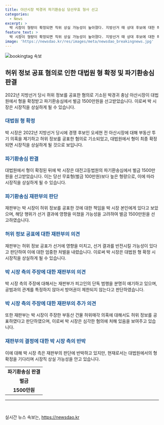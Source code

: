 ```yaml
---
title: 아산시장 박경귀 파기환송심 당선무효 형사 선고
categories:
  - News
excerpt: >
  박 시장이 형량이 확정되면 직위 상실 가능성이 높아졌다. 지방선거 때 상대 후보에 대한 허위 사실 공표로 기소된 박 시장은 대법원 확정 후 벌금 1500만원과 공직선거법 위반 혐의로 형량을 받았다. 박 시장은 캠프에서의 허위사실 공표에 관여했고, 이로 인해 선거 결과에 영향을 미칠 가능성이 있다는 지적을 받았다.
feature_text: >
  박 시장이 형량이 확정되면 직위 상실 가능성이 높아졌다. 지방선거 때 상대 후보에 대한 허위 사실 공표로 기소된 박 시장은 대법원 확정 후 벌금 1500만원과 공직선거법 위반 혐의로 형량을 받았다. 박 시장은 캠프에서의 허위사실 공표에 관여했고, 이로 인해 선거 결과에 영향을 미칠 가능성이 있다는 지적을 받았다.
image: 'https://newsdao.kr/res/images/meta/newsdao_breakingnews.jpg'
---
```


<p><img src="https://newsdao.kr/res/images/meta/newsdao_breakingnews.jpg" alt="bookingtag 속보" /></p>

<h2 data-ke-size="size26">허위 정보 공표 혐의로 인한 대법원 형 확정 및 파기환송심 판결</h2>

<p data-ke-size="size16">2022년 지방선거 당시 허위 정보를 공표한 혐의로 기소된 박경귀 충남 아산시장이 대법원에서 형을 확정받고 파기환송심에서 벌금 1500만원을 선고받았습니다. 이로써 박 시장은 시장직을 상실하게 될 수 있습니다.</p>

<h3><b><span style="color: #1a5490;">대법원 형 확정</span></b></h3>

<p data-ke-size="size16">박 시장은 2022년 지방선거 당시에 경쟁 후보인 오세현 전 아산시장에 대해 부동산 투기 의혹을 제기하고 허위 정보를 공표한 혐의로 기소되었고, 대법원에서 형이 최종 확정되면 시장직을 상실하게 될 것으로 보입니다.</p>

<h3><b><span style="color: #1a5490;">파기환송심 판결</span></b></h3>

<p data-ke-size="size16">대법원에서 형이 확정된 뒤에 박 시장은 대전고등법원의 파기환송심에서 벌금 1500만원을 선고받았습니다. 이는 당선 무효형(벌금 100만원)보다 높은 형량으로, 이에 따라 시장직을 상실하게 될 수 있습니다.</p>

<h3><b><span style="color: #1a5490;">파기환송심 재판부의 판단</span></b></h3>

<p data-ke-size="size16">재판부는 박 시장이 허위 정보를 공표한 것에 대한 책임을 박 시장 본인에게 있다고 보았으며, 해당 행위가 선거 결과에 영향을 미쳤을 가능성을 고려하여 벌금 1500만원을 선고하였습니다.</p>

<h3><b><span style="color: #1a5490;">허위 정보 공표에 대한 재판부의 의견</span></b></h3>

<p data-ke-size="size16">재판부는 허위 정보 공표가 선거에 영향을 미치고, 선거 결과를 반전시킬 가능성이 있다고 판단하여 이에 대한 엄중한 처벌을 내렸습니다. 이로써 박 시장은 대법원 형 확정 시 시장직을 상실하게 될 수 있습니다.</p>

<h3><b><span style="color: #1a5490;">박 시장 측의 주장에 대한 재판부의 의견</span></b></h3>

<p data-ke-size="size16">박 시장 측의 주장에 대해서는 재판부가 피고인의 단독 범행을 분명히 얘기하고 있으며, 공범과의 관계를 특정하지 않아서 방어권이 제한되지 않는다고 판단하였습니다.</p>

<h3><b><span style="color: #1a5490;">박 시장 측의 주장에 대한 재판부의 추가 의견</span></b></h3>

<p data-ke-size="size16">또한 재판부는 박 시장이 주장한 부동산 건물 허위매각 의혹에 대해서도 허위 정보를 공표하였다고 판단하였으며, 이로써 박 시장은 심각한 혐의에 처해 있음을 보여주고 있습니다.</p>

<h3><b><span style="color: #1a5490;">재판부의 결정에 대한 박 시장 측의 반박</span></b></h3>

<p data-ke-size="size16">이에 대해 박 시장 측은 재판부의 판단에 반박하고 있지만, 현재로서는 대법원에서의 형 확정을 기다리며 시장직 상실 가능성을 안고 있습니다.</p>

<table>
  <tr>
    <td style="text-align: center; height: 17px;"><b>파기환송심 판결</b></td>
  </tr>
  <tr>
    <td style="text-align: center; height: 17px;"><b>벌금</b></td>
  </tr>
  <tr>
    <td style="text-align: center; height: 17px;"><b>1500만원</b></td>
  </tr>
</table>

<hr>

<p data-ke-size="size16">&nbsp;</p>
실시간 뉴스 속보는, <a href="https://newsdao.kr" rel="dofollow">https://newsdao.kr</a>


